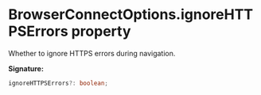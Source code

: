 # BrowserConnectOptions.ignoreHTTPSErrors property

Whether to ignore HTTPS errors during navigation.

**Signature:**

```typescript
ignoreHTTPSErrors?: boolean;
```
